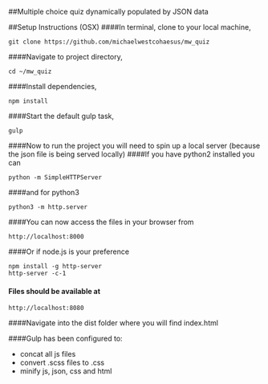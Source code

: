 ##Multiple choice quiz dynamically populated by JSON data

##Setup Instructions (OSX)
####In terminal, clone to your local machine,
```
git clone https://github.com/michaelwestcohaesus/mw_quiz
```
####Navigate to project directory,
```
cd ~/mw_quiz
```
####Install dependencies,
```
npm install
```
####Start the default gulp task,
```
gulp
```
####Now to run the project you will need to spin up a local server (because the json file is being served locally)
####If you have python2 installed you can
```
python -m SimpleHTTPServer
```
####and for python3
```
python3 -m http.server
```
####You can now access the files in your browser from
```
http://localhost:8000
```
####Or if node.js is your preference
```
npm install -g http-server
http-server -c-1
```
#### Files should be available at
```
http://localhost:8080
```
####Navigate into the dist folder where you will find index.html

####Gulp has been configured to:
- concat all js files
- convert .scss files to .css
- minify js, json, css and html
